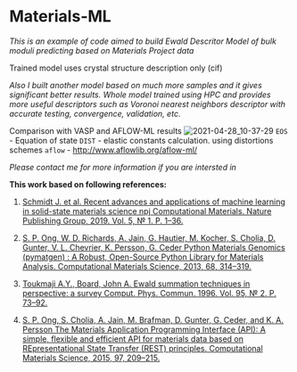 # Materials-ML
*This is an example of code aimed to build Ewald Descritor Model of bulk moduli predicting based on Materials Project data*

Trained model uses crystal structure description only (cif)

*Also I built another model based on much more samples and it gives significant better results.*
*Whole model trained using HPC and provides more useful descriptors such as Voronoi nearest neighbors descriptor with accurate testing, convergence, validation, etc.*

Comparison with VASP and AFLOW-ML results
![2021-04-28_10-37-29](https://user-images.githubusercontent.com/55428588/116365380-e1b97100-a80d-11eb-82f6-4bbdf56f9e8c.png)
`EOS` - Equation of state
`DIST` - elastic constants calculation. using distortions schemes
`aflow` - http://www.aflowlib.org/aflow-ml/

*Please contact me for more information if you are intersted in*

**This work based on following references:**

1) [Schmidt J. et al. 
Recent advances and applications of machine learning in solid-state materials science 
npj Computational Materials. Nature Publishing Group, 2019. Vol. 5, № 1. P. 1–36.](https://doi.org/10.1038/s41524-019-0221-0)

2) [S. P. Ong, W. D. Richards, A. Jain, G. Hautier, M. Kocher, S. Cholia, D. Gunter, V. L. Chevrier, K. Persson, G. Ceder
Python Materials Genomics (pymatgen) : A Robust, Open-Source Python Library for Materials Analysis.
Computational Materials Science, 2013, 68, 314–319.](https://doi:10.1016/j.commatsci.2012.10.028)

3) [Toukmaji A.Y., Board, John A. 
Ewald summation techniques in perspective: a survey
Comput. Phys. Commun. 1996. Vol. 95, № 2. P. 73–92.](https://doi.org/10.1016/0010-4655(96)00016-1)

4) [S. P. Ong, S. Cholia, A. Jain, M. Brafman, D. Gunter, G. Ceder, and K. A. Persson
The Materials Application Programming Interface (API): A simple, flexible and efficient API for materials data based on REpresentational State Transfer (REST) principles.
Computational Materials Science, 2015, 97, 209–215.](https://doi:10.1016/j.commatsci.2014.10.037)
